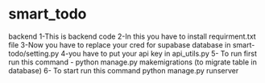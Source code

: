 # smart_todo
backend
1-This is backend code 
2-In this you have to install requirment.txt file 
3-Now you have to replace your cred for supabase database in smart-todo/setting.py
4-you have to put your api key in api_utils.py
5- To run first run this command - python manage.py makemigrations (to migrate table in database)
6- To start run this command python manage.py runserver
